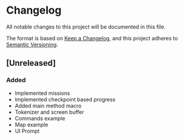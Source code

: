 # Changelog

All notable changes to this project will be documented in this file.

The format is based on [Keep a Changelog](https://keepachangelog.com/en/1.1.0/), and this project adheres to [Semantic Versioning](https://semver.org/spec/v2.0.0.html).


## [Unreleased]

### Added

- Implemented missions
- Implemented checkpoint based progress
- Added main method macro
- Tokenizer and screen buffer
- Commands example
- Map example
- UI Prompt


